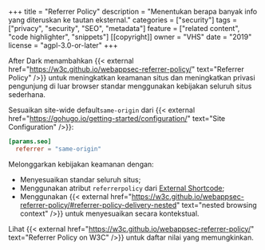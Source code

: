+++
title = "Referrer Policy"
description = "Menentukan berapa banyak info yang diteruskan ke tautan eksternal."
categories = ["security"]
tags = ["privacy", "security", "SEO", "metadata"]
feature = ["related content", "code highlighter", "snippets"]
[[copyright]]
  owner = "VHS"
  date = "2019"
  license = "agpl-3.0-or-later"
+++

After Dark menambahkan {{< external href="https://w3c.github.io/webappsec-referrer-policy/" text="Referrer Policy" />}} untuk meningkatkan keamanan situs dan meningkatkan privasi pengunjung di luar browser standar menggunakan kebijakan seluruh situs sederhana.

Sesuaikan site-wide default`same-origin` dari {{< external href="https://gohugo.io/getting-started/configuration/" text="Site Configuration" />}}:

```toml
[params.seo]
  referrer = "same-origin"
```

Melonggarkan kebijakan keamanan dengan:

- Menyesuaikan standar seluruh situs;
- Menggunakan atribut `referrerpolicy` dari [External Shortcode](/shortcode/external);
- Menggunakan {{< external href="https://w3c.github.io/webappsec-referrer-policy/#referrer-policy-delivery-nested" text="nested browsing context" />}} untuk menyesuaikan secara kontekstual.

Lihat {{< external href="https://w3c.github.io/webappsec-referrer-policy/" text="Referrer Policy on W3C" />}} untuk daftar nilai yang memungkinkan.
